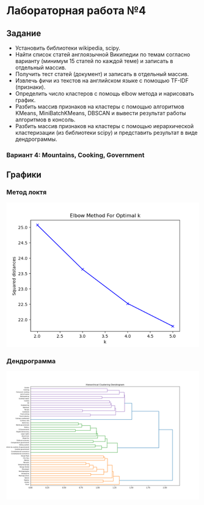 # **Лабораторная работа №4**

## Задание

* Установить библиотеки wikipedia, scipy.
* Найти список статей англоязычной Википедии по темам согласно варианту (минимум 15 статей по каждой теме) и записать в отдельный массив.
* Получить тест статей (документ) и записать в отдельный массив.
* Извлечь фичи из текстов на английском языке с помощью TF-IDF (признаки).
* Определить число кластеров с помощь elbow метода и нарисовать график.
* Разбить массив признаков на кластеры с помощью алгоритмов KMeans, MiniBatchKMeans, DBSCAN и вывести результат работы алгоритмов в консоль.
* Разбить массив признаков на кластеры с помощью иерархической кластеризации (из библиотеки scipy) и представить результат в виде дендрограммы.

### Вариант 4: Mountains, Cooking, Government

## Графики

### Метод локтя

![Метод локтя](elbow_method.png)

### Дендрограмма

![Дендрограмма](hierarchy.png)
